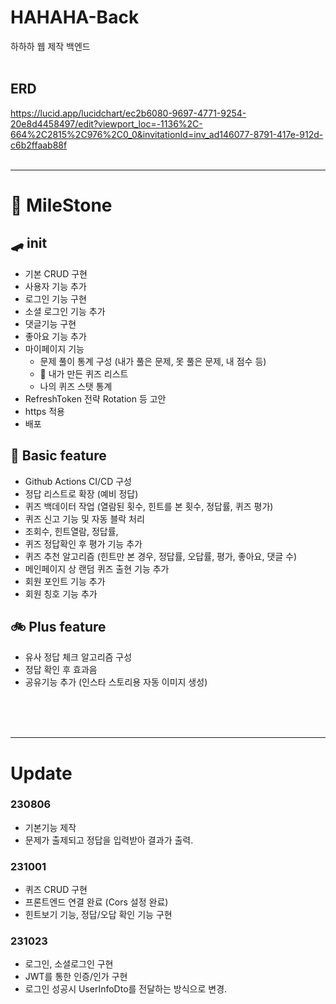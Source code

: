 # HAHAHA-Back
하하하 웹 제작 백엔드
<br><br>

## ERD
https://lucid.app/lucidchart/ec2b6080-9697-4771-9254-20e8d4458497/edit?viewport_loc=-1136%2C-664%2C2815%2C976%2C0_0&invitationId=inv_ad146077-8791-417e-912d-c6b2ffaab88f
<br><br>

---
# 🏁 MileStone

## 🛹 init
- 기본 CRUD 구현
- 사용자 기능 추가
- 로그인 기능 구현
- 소셜 로그인 기능 추가
- 댓글기능 구현
- 좋아요 기능 추가
- 마이페이지 기능 
  - 문제 풀이 통계 구성 (내가 풀은 문제, 못 풀은 문제, 내 점수 등)
  - 🚩 내가 만든 퀴즈 리스트
  - 나의 퀴즈 스탯 통계
- RefreshToken 전략 Rotation 등 고안
- https 적용
- 배포


## 🛴 Basic feature
- Github Actions CI/CD 구성
- 정답 리스트로 확장 (예비 정답)
- 퀴즈 백데이터 작업 (열람된 횟수, 힌트를 본 횟수, 정답률, 퀴즈 평가)
- 퀴즈 신고 기능 및 자동 블락 처리
- 조회수, 힌트열람, 정답률,
- 퀴즈 정답확인 후 평가 기능 추가
- 퀴즈 추천 알고리즘 (힌트만 본 경우, 정답률, 오답률, 평가, 좋아요, 댓글 수)
- 메인페이지 상 랜덤 퀴즈 출현 기능 추가
- 회원 포인트 기능 추가
- 회원 칭호 기능 추가



## 🚲 Plus feature
- 유사 정답 체크 알고리즘 구성
- 정답 확인 후 효과음
- 공유기능 추가 (인스타 스토리용 자동 이미지 생성)



<br><br><br>

---
# Update

### 230806
- 기본기능 제작
- 문제가 출제되고 정답을 입력받아 결과가 출력.


### 231001
- 퀴즈 CRUD 구현
- 프론트엔드 연결 완료 (Cors 설정 완료)
- 힌트보기 기능, 정답/오답 확인 기능 구현

### 231023
- 로그인, 소셜로그인 구현
- JWT를 통한 인증/인가 구현
- 로그인 성공시 UserInfoDto를 전달하는 방식으로 변경.